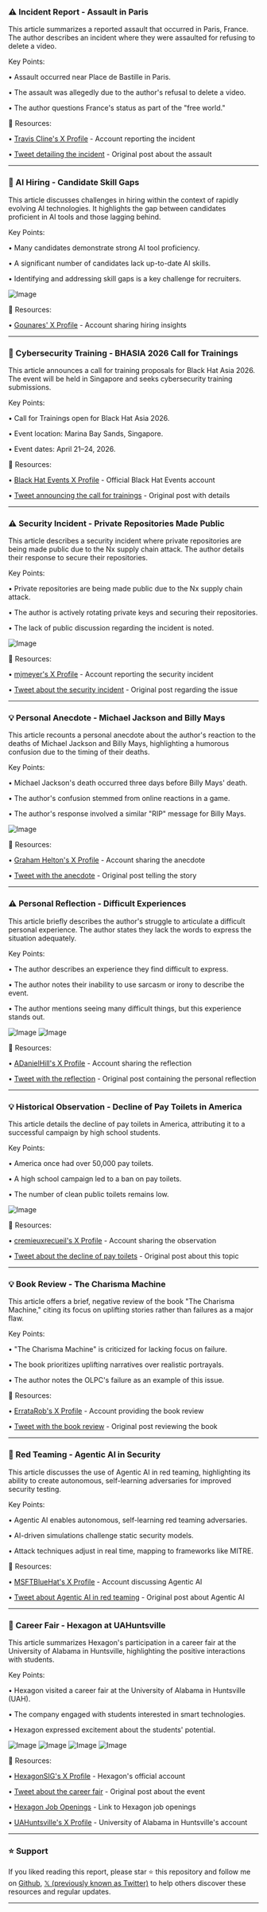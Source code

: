 ### ⚠️ Incident Report - Assault in Paris

This article summarizes a reported assault that occurred in Paris, France.  The author describes an incident where they were assaulted for refusing to delete a video.

Key Points:

• Assault occurred near Place de Bastille in Paris.

• The assault was allegedly due to the author's refusal to delete a video.

• The author questions France's status as part of the "free world."


🔗 Resources:

• [Travis Cline's X Profile](https://x.com/traviscline) - Account reporting the incident

• [Tweet detailing the incident](https://x.com/traviscline/status/1961594741528621346) - Original post about the assault


---
### 🤖 AI Hiring - Candidate Skill Gaps

This article discusses challenges in hiring within the context of rapidly evolving AI technologies.  It highlights the gap between candidates proficient in AI tools and those lagging behind.

Key Points:

• Many candidates demonstrate strong AI tool proficiency.

• A significant number of candidates lack up-to-date AI skills.

• Identifying and addressing skill gaps is a key challenge for recruiters.


![Image](https://pbs.twimg.com/media/Gzj-dnabkAU0wXB?format=png&name=small)

🔗 Resources:

• [Gounares' X Profile](https://x.com/gounares) - Account sharing hiring insights


---
### 🚀 Cybersecurity Training - BHASIA 2026 Call for Trainings

This article announces a call for training proposals for Black Hat Asia 2026.  The event will be held in Singapore and seeks cybersecurity training submissions.

Key Points:

• Call for Trainings open for Black Hat Asia 2026.

• Event location: Marina Bay Sands, Singapore.

• Event dates: April 21–24, 2026.


🔗 Resources:

• [Black Hat Events X Profile](https://x.com/BlackHatEvents) - Official Black Hat Events account

• [Tweet announcing the call for trainings](https://x.com/BlackHatEvents/status/1961598999598653751) -  Original post with details


---
### ⚠️ Security Incident - Private Repositories Made Public

This article describes a security incident where private repositories are being made public due to the Nx supply chain attack. The author details their response to secure their repositories.

Key Points:

• Private repositories are being made public due to the Nx supply chain attack.

• The author is actively rotating private keys and securing their repositories.

• The lack of public discussion regarding the incident is noted.


![Image](https://pbs.twimg.com/media/Gze9yx-bQAAt_Ar?format=jpg&name=small)

🔗 Resources:

• [mjmeyer's X Profile](https://x.com/_mjmeyer) - Account reporting the security incident

• [Tweet about the security incident](https://x.com/_mjmeyer/status/1961245697468162162) - Original post regarding the issue


---
### 💡 Personal Anecdote - Michael Jackson and Billy Mays

This article recounts a personal anecdote about the author's reaction to the deaths of Michael Jackson and Billy Mays, highlighting a humorous confusion due to the timing of their deaths.

Key Points:

• Michael Jackson's death occurred three days before Billy Mays' death.

• The author's confusion stemmed from online reactions in a game.

• The author's response involved a similar "RIP" message for Billy Mays.


![Image](https://pbs.twimg.com/tweet_video_thumb/GzjsD_3akAAJHYm.jpg)

🔗 Resources:

• [Graham Helton's X Profile](https://x.com/GrahamHelton3) - Account sharing the anecdote

• [Tweet with the anecdote](https://x.com/GrahamHelton3/status/1961577199645200527) - Original post telling the story


---
### ⚠️ Personal Reflection - Difficult Experiences

This article briefly describes the author's struggle to articulate a difficult personal experience. The author states they lack the words to express the situation adequately.

Key Points:

• The author describes an experience they find difficult to express.

• The author notes their inability to use sarcasm or irony to describe the event.

• The author mentions seeing many difficult things, but this experience stands out.


![Image](https://pbs.twimg.com/media/GzjnoYgWsAAW4lo?format=jpg&name=small)
![Image](https://pbs.twimg.com/amplify_video_thumb/1961570941948858368/img/ALfSh6gIOmu9tOIG?format=jpg&name=240x240)

🔗 Resources:

• [ADanielHill's X Profile](https://x.com/ADanielHill) - Account sharing the reflection

• [Tweet with the reflection](https://x.com/ADanielHill/status/1961573275714101492) - Original post containing the personal reflection


---
### 💡 Historical Observation - Decline of Pay Toilets in America

This article details the decline of pay toilets in America, attributing it to a successful campaign by high school students.

Key Points:

• America once had over 50,000 pay toilets.

• A high school campaign led to a ban on pay toilets.

• The number of clean public toilets remains low.


![Image](https://pbs.twimg.com/media/GziBbhfWoAAhq_8?format=png&name=small)

🔗 Resources:

• [cremieuxrecueil's X Profile](https://x.com/cremieuxrecueil) - Account sharing the observation

• [Tweet about the decline of pay toilets](https://x.com/cremieuxrecueil/status/1961459955564737001) -  Original post about this topic


---
### 💡 Book Review - The Charisma Machine

This article offers a brief, negative review of the book "The Charisma Machine," citing its focus on uplifting stories rather than failures as a major flaw.

Key Points:

• "The Charisma Machine" is criticized for lacking focus on failure.

• The book prioritizes uplifting narratives over realistic portrayals.

• The author notes the OLPC's failure as an example of this issue.


🔗 Resources:

• [ErrataRob's X Profile](https://x.com/ErrataRob) - Account providing the book review

• [Tweet with the book review](https://x.com/ErrataRob/status/1961521908278538350) - Original post reviewing the book


---
### 🤖 Red Teaming - Agentic AI in Security

This article discusses the use of Agentic AI in red teaming, highlighting its ability to create autonomous, self-learning adversaries for improved security testing.

Key Points:

• Agentic AI enables autonomous, self-learning red teaming adversaries.

• AI-driven simulations challenge static security models.

• Attack techniques adjust in real time, mapping to frameworks like MITRE.


🔗 Resources:

• [MSFTBlueHat's X Profile](https://x.com/MSFTBlueHat) - Account discussing Agentic AI

• [Tweet about Agentic AI in red teaming](https://x.com/MSFTBlueHat/status/1961521265920946578) - Original post about Agentic AI


---
### 🚀 Career Fair - Hexagon at UAHuntsville

This article summarizes Hexagon's participation in a career fair at the University of Alabama in Huntsville, highlighting the positive interactions with students.

Key Points:

• Hexagon visited a career fair at the University of Alabama in Huntsville (UAH).

• The company engaged with students interested in smart technologies.

• Hexagon expressed excitement about the students' potential.


![Image](https://pbs.twimg.com/media/Gzi3zqVWkAAaFoh?format=jpg&name=small)
![Image](https://pbs.twimg.com/media/Gzi305eWMAABIHu?format=jpg&name=360x360)
![Image](https://pbs.twimg.com/media/Gzi32HEXsAAgLK3?format=jpg&name=small)
![Image](https://pbs.twimg.com/media/Gzi33U-XUAAN2Q4?format=jpg&name=small)

🔗 Resources:

• [HexagonSIG's X Profile](https://x.com/HexagonSIG) - Hexagon's official account

• [Tweet about the career fair](https://x.com/HexagonSIG/status/1961519819557060788) - Original post about the event

• [Hexagon Job Openings](https://hxgn.biz/47dzjRP) - Link to Hexagon job openings

• [UAHuntsville's X Profile](https://x.com/UAHuntsville) - University of Alabama in Huntsville's account


---

### ⭐️ Support

If you liked reading this report, please star ⭐️ this repository and follow me on [Github](https://github.com/Drix10), [𝕏 (previously known as Twitter)](https://x.com/DRIX_10_) to help others discover these resources and regular updates.

---